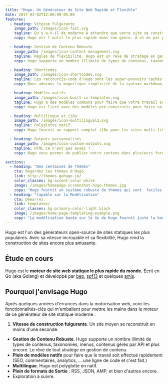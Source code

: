 ```yaml
---
title: "Hugo: Un Générateur de Site Web Rapide et Flexible"
date: 2017-03-02T12:00:00-05:00
features:
  - heading: Vitesse Fulgurante
    image_path: /images/icon-fast.svg
    tagline: Qu'y a-t-il de moderne à attendre que votre site se construise ?
    copy: Hugo est l'outil le plus rapide dans son genre. À <1 ms par page, le site moyen se construit en moins d'une seconde.

  - heading: Gestion de Contenu Robuste
    image_path: /images/icon-content-management.svg
    tagline: Règles de flexibilité. Hugo est un rêve de stratège en gestion de contenus.
    copy: Hugo supporte un nombre illimité de types de contenus, taxonomies, menus, contenu dynamique géré par API, et plus encore. Tout cela sans plugins.

  - heading: Shortcodes
    image_path: /images/icon-shortcodes.svg
    tagline: Les raccourcis-code d'Hugo sont les super-pouvoirs cachés du Markdown.
    copy: Nous adorons la magnifique simplicité de la syntaxe markdown, mais il y a des fois où nous voulons plus de flexibilité. Les raccourcis-code Hugo permettent à la fois beauté et flexibilité.

  - heading: Modèles natifs
    image_path: /images/icon-built-in-templates.svg
    tagline: Hugo a des modèles communs pour faire que votre travail soit effectué rapidement.
    copy: Hugo est livré avec des modèles pré-construits pour faire un travail rapide de SEO, commentaires, analytics et autres fonctions. Une ligne de code et c'est fini.

  - heading: Multilingue et i18n
    image_path: /images/icon-multilingual2.svg
    tagline: Polyglotte natif.
    copy: Hugo fournit un support complet i18n pour les sites multi-lingues avec la même expérience de développement immédiate que les utilisateurs Hugo adorent sur les sites monolangues.

  - heading: Outputs personnalisés
    image_path: /images/icon-custom-outputs.svg
    tagline: HTML ce n'est pas assez ?
    copy: Hugo vous permet de publier votre contenu dans plusieurs formats, y compris JSON ou AMP, et vous permet de créer facilement le vôtre.

sections:
  - heading: "Des centaines de Thèmes"
    cta: Regardez les thèmes d'Hugo.
    link: http://themes.gohugo.io/
    color_classes: bg-accent-color white
    image: /images/homepage-screenshot-hugo-themes.jpg
    copy: "Hugo fournit un système robuste de thèmes qui sont  faciles à exécuter mais capables de produire les sites web les plus compliqués."
  - heading: "Capable sur la Modélisation"
    cta: Démarrez.
    link: templates/
    color_classes: bg-primary-color-light black
    image: /images/home-page-templating-example.png
    copy: "La modélisation basée sur le Go de Hugo fournit juste la bonne quantité de logique pour construire tout ce que vous voulez, du plus simple au plus complexe. Si vous préférez une syntaxe de type Jade/Pug, vous pouvez aussi utiliser Amber, Ace, ou toute combinaison des trois."
---
```


Hugo est l'un des générateurs open-source de sites statiques les plus populaires. Avec sa vitesse incroyable et sa flexibilité, Hugo rend la construction de sites encore plus amusante.


## Étude en cours

Hugo est le **moteur de site web statique le plus rapide du monde.** Écrit en Go (aka Golang) et développé par [bep](https://github.com/bep), [spf13](https://github.com/spf13) et quelques [amis](https://github.com/gohugoio/hugo/graphs/contributors).

## Pourquoi j'envisage Hugo 

Après quelques années d'errances dans la motorisation web, voici les fonctionnalités-clés qui m'emballent pour mettre les mains dans le moteur de ce générateur de site statique moderne :

1. **Vitesse de construction fulgurante**. Un site moyen se reconstruit en moins d'une seconde.
- **Gestion de Contenu Robuste**. Hugo supporte un nombre illimité de types de contenus, taxonomies, menus, contenus gérés par API et plus encore. Le rêve de tout stratège en gestion de contenu.
- **Plein de modèles natifs** pour faire que le travail soit effectué rapidement (SEO, commentaires, analytics, ... une ligne de code et c'est fait.)
- **Multilingue**. Hugo est polyglotte en natif.
- **Plein de formats de Sortie** : RSS, JSON, AMP, et bien d'autres encore.
- Exploration à suivre. 

